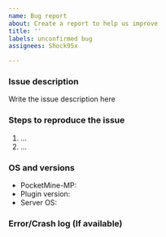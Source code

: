 ```yaml
---
name: Bug report
about: Create a report to help us improve
title: ''
labels: unconfirmed bug
assignees: Shock95x

---
```


### Issue description
Write the issue description here

### Steps to reproduce the issue
1. ...
2. ...

### OS and versions
* PocketMine-MP:
* Plugin version: 
* Server OS:

### Error/Crash log (If available)
<!-- Paste the log in-between the backquotes below -->
```

```
